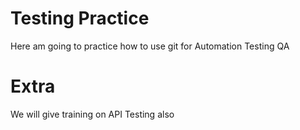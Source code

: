 # Testing Practice
Here am going to practice how to use git for Automation Testing QA

# Extra
 We will give training on API Testing also
